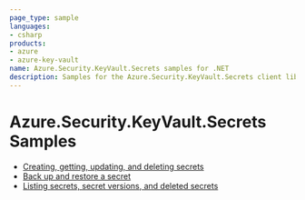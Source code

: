 ```yaml
---
page_type: sample
languages:
- csharp
products:
- azure
- azure-key-vault
name: Azure.Security.KeyVault.Secrets samples for .NET
description: Samples for the Azure.Security.KeyVault.Secrets client library
---
```


# Azure.Security.KeyVault.Secrets Samples

- [Creating, getting, updating, and deleting secrets](Sample1_HelloWorld.md)
- [Back up and restore a secret](Sample2_BackupAndRestore.md)
- [Listing secrets, secret versions, and deleted secrets](Sample3_GetSecrets.md)
